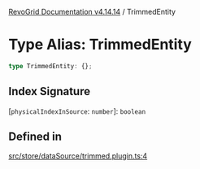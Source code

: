 [RevoGrid Documentation v4.14.14](README.md) / TrimmedEntity

# Type Alias: TrimmedEntity

```ts
type TrimmedEntity: {};
```

## Index Signature

 \[`physicalIndexInSource`: `number`\]: `boolean`

## Defined in

[src/store/dataSource/trimmed.plugin.ts:4](https://github.com/revolist/revogrid/blob/fdfe81f10fb07db00151f14190ac038aded766a8/src/store/dataSource/trimmed.plugin.ts#L4)
